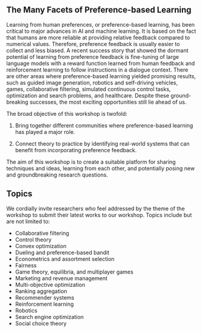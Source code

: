 ## The Many Facets of Preference-based Learning

Learning from human preferences, or preference-based learning, has been critical to major advances in AI and machine learning. It is based on the fact that humans are more reliable at providing relative feedback compared to numerical values. Therefore, preference feedback is usually easier to collect and less biased. A recent success story that showed the dormant potential of learning from preference feedback is fine-tuning of large language models with a reward function learned from human feedback and reinforcement learning to follow instructions in a dialogue context. There are other areas where preference-based learning yielded promising results, such as guided image generation, robotics and self-driving vehicles, games, collaborative filtering, simulated continuous control tasks, optimization and search problems, and healthcare. Despite these ground-breaking successes, the most exciting opportunities still lie ahead of us.

The broad objective of this workshop is twofold:

1. Bring together different communities where preference-based learning has played a major role.

2. Connect theory to practice by identifying real-world systems that can benefit from incorporating preference feedback.

The aim of this workshop is to create a suitable platform for sharing techniques and ideas, learning from each other, and potentially posing new and groundbreaking research questions.

## Topics

We cordially invite researchers who feel addressed by the theme of the workshop to submit their latest works to our workshop. Topics include but are not limited to:

- Collaborative filtering
- Control theory
- Convex optimization
- Dueling and preference-based bandit
- Econometrics and assortment selection
- Fairness
- Game theory, equilibria, and multiplayer games
- Marketing and revenue management
- Multi-objective optimization 
- Ranking aggregation
- Recommender systems 
- Reinforcement learning 
- Robotics
- Search engine optimization
- Social choice theory